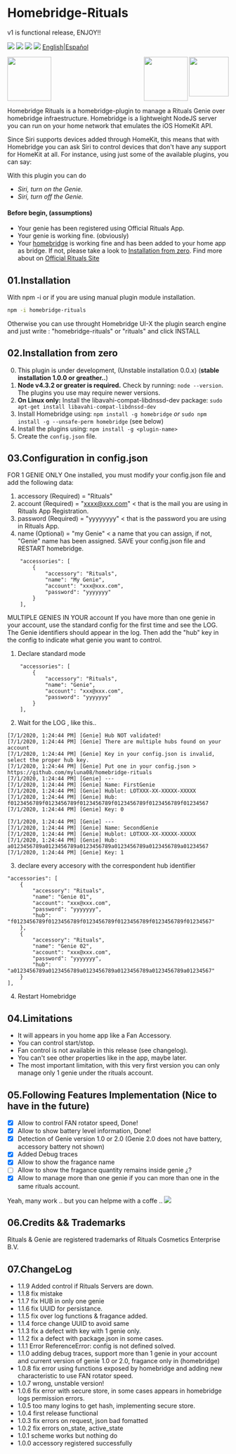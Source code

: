 # Homebridge-Rituals
v1 is functional release, ENJOY!!

<img src="https://img.shields.io/badge/stage-stable-green"> <img src="https://img.shields.io/badge/completion-90%25-yellow"> <img src="https://img.shields.io/badge/license-MIT-green"> <a href="https://www.paypal.com/cgi-bin/webscr?cmd=_donations&business=4YXRZVGSVNAEE&item_name=Just+for+a+coffe&currency_code=EUR&source=url"><img src="https://img.shields.io/static/v1?label=Buy%20me%20a%20coffe&message=using%20paypal&color=green"></a> <a align="right" href="https://github.com/myluna08/homebridge-rituals/blob/master/README.md">English</a>|<a align="right" href="https://github.com/myluna08/homebridge-rituals/blob/master/README_ES.md">Español</a>

<img src="https://user-images.githubusercontent.com/19808920/58770949-bd9c7900-857f-11e9-8558-5dfaffddffda.png" height="100"> <img src="https://encrypted-tbn0.gstatic.com/images?q=tbn:ANd9GcRoyOlRgCEZSyCrf2Ika_luW6N9ridvyC1Genb49xCQyLbc5eMG&s" height="90" align="right"> <img src="https://www.rituals.com/dw/image/v2/BBKL_PRD/on/demandware.static/-/Sites-rituals-products/default/dw7656c020/images/zoom/1106834_WirelessperfumeDiffuserPROAPrimary.png?sw=500&sh=500&sm=fit&q=100" height="100" align="right">

Homebridge Rituals is a homebridge-plugin to manage a Rituals Genie over homebridge infraestructure.
Homebridge is a lightweight NodeJS server you can run on your home network that emulates the iOS HomeKit API.

Since Siri supports devices added through HomeKit, this means that with Homebridge you can ask Siri to control devices that don't have any support for HomeKit at all. For instance, using just some of the available plugins, you can say:

With this plugin you can do

 * _Siri, turn on the Genie._
 * _Siri, turn off the Genie._


#### Before begin, (assumptions)
* Your genie has been registered using Official Rituals App.
* Your genie is working fine. (obviously)
* Your <a href="https://github.com/nfarina/homebridge">homebridge</a> is working fine and has been added to your home app as bridge. If not, please take a look to <a href="#considerations">Installation from zero</a>.
Find more about on <a href="https://www.rituals.com/es-es/faqs.html?catid=faq-perfume-genie&qid=fag-what-is-the-perfume-genie-and-what-can-it-do">Official Rituals Site</a>

## 01.Installation
With npm -i or if you are using manual plugin module installation.
```sh
npm -i homebridge-rituals
```
Otherwise you can use throught Homebridge UI-X the plugin search engine and just write : "homebridge-rituals" or "rituals" and click INSTALL

## <a name="considerations"></a>02.Installation from zero
0. This plugin is under development, (Unstable installation 0.0.x) (**stable installation 1.0.0 or greather..**)
1. **Node v4.3.2 or greater is required.** Check by running: `node --version`. The plugins you use may require newer versions.
2. **On Linux only:** Install the libavahi-compat-libdnssd-dev package: `sudo apt-get install libavahi-compat-libdnssd-dev`
3. Install Homebridge using: `npm install -g homebridge` _or_ `sudo npm install -g --unsafe-perm homebridge` (see below)
4. Install the plugins using: `npm install -g <plugin-name>`
5. Create the `config.json` file.

## 03.Configuration in config.json

FOR 1 GENIE ONLY
One installed, you must modify your config.json file and add the following data:
1. accessory (Required) = "Rituals"
2. account (Required) = "xxxx@xxx.com" < that is the mail you are using in Rituals App Registration.
3. password (Required) = "yyyyyyyy" < that is the password you are using in Rituals App.
4. name (Optional) = "my Genie" < a name that you can assign, if not, "Genie" name has been assigned.
SAVE your config.json file and RESTART homebridge.
```
    "accessories": [
        {
            "accessory": "Rituals",
            "name": "My Genie",
            "account": "xxx@xxx.com",
            "password": "yyyyyyy"
        }
    ],
```

MULTIPLE GENIES IN YOUR account
If you have more than one genie in your account, use the standard config for the first time and see the LOG. The Genie identifiers should appear in the log. Then add the "hub" key in the config to indicate what genie you want to control.

1. Declare standard mode
```
    "accessories": [
        {
            "accessory": "Rituals",
            "name": "Genie",
            "account": "xxx@xxx.com",
            "password": "yyyyyyy"
        }
    ],
```
2. Wait for the LOG , like this..
```
[7/1/2020, 1:24:44 PM] [Genie] Hub NOT validated!
[7/1/2020, 1:24:44 PM] [Genie] There are multiple hubs found on your account
[7/1/2020, 1:24:44 PM] [Genie] Key in your config.json is invalid, select the proper hub key.
[7/1/2020, 1:24:44 PM] [Genie] Put one in your config.json > https://github.com/myluna08/homebridge-rituals
[7/1/2020, 1:24:44 PM] [Genie] ---
[7/1/2020, 1:24:44 PM] [Genie] Name: FirstGenie
[7/1/2020, 1:24:44 PM] [Genie] Hublot: LOTXXX-XX-XXXXX-XXXXX
[7/1/2020, 1:24:44 PM] [Genie] Hub: f0123456789f0123456789f0123456789f0123456789f0123456789f01234567
[7/1/2020, 1:24:44 PM] [Genie] Key: 0

[7/1/2020, 1:24:44 PM] [Genie] ---
[7/1/2020, 1:24:44 PM] [Genie] Name: SecondGenie
[7/1/2020, 1:24:44 PM] [Genie] Hublot: LOTXXX-XX-XXXXX-XXXXX
[7/1/2020, 1:24:44 PM] [Genie] Hub: a0123456789a0123456789a0123456789a0123456789a0123456789a01234567
[7/1/2020, 1:24:44 PM] [Genie] Key: 1
```
3. declare every accesory with the correspondent hub identifier
```
"accessories": [
    {
        "accessory": "Rituals",
        "name": "Genie 01",
        "account": "xxx@xxx.com",
        "password": "yyyyyyy",
        "hub": "f0123456789f0123456789f0123456789f0123456789f0123456789f01234567"
    },
    {
        "accessory": "Rituals",
        "name": "Genie 02",
        "account": "xxx@xxx.com",
        "password": "yyyyyyy",
        "hub": "a0123456789a0123456789a0123456789a0123456789a0123456789a01234567"
    }
],
```
4. Restart Homebridge

## 04.Limitations
* It will appears in you home app like a Fan Accessory.
* You can control start/stop.
* Fan control is not available in this release (see changelog).
* You can't see other properties like in the app, maybe later.
* The most important limitation, with this very first version you can only manage only 1 genie under the rituals account.

## 05.Following Features Implementation (Nice to have in the future)
- [x] Allow to control FAN rotator speed, Done!
- [x] Allow to show battery level information, Done!
- [x] Detection of Genie version 1.0 or 2.0 (Genie 2.0 does not have battery, accessory battery not shown)
- [x] Added Debug traces
- [X] Allow to show the fragance name
- [ ] Allow to show the fragance quantity remains inside genie ¿?
- [x] Allow to manage more than one genie if you can more than one in the same rituals account.

Yeah, many work .. but you can helpme with a coffe .. <a href="https://www.paypal.com/cgi-bin/webscr?cmd=_donations&business=4YXRZVGSVNAEE&item_name=Just+for+a+coffe&currency_code=EUR&source=url"><img src="https://img.shields.io/static/v1?label=Buy%20me%20a%20coffe&message=using%20paypal&color=green"></a>

## 06.Credits && Trademarks
Rituals & Genie are registered trademarks of Rituals Cosmetics Enterprise B.V.

## 07.ChangeLog
* 1.1.9 Added control if Rituals Servers are down.
* 1.1.8 fix mistake
* 1.1.7 fix HUB in only one genie
* 1.1.6 fix UUID for persistance.
* 1.1.5 fix over log functions & fragance added.
* 1.1.4 force change UUID to avoid same
* 1.1.3 fix a defect with key with 1 genie only.
* 1.1.2 fix a defect with package.json in some cases.
* 1.1.1 Error ReferenceError: config is not defined solved.
* 1.1.0 adding debug traces, support more than 1 genie in your account and current version of genie 1.0 or 2.0, fragance only in (homebridge)
* 1.0.8 fix error using functions exposed by homebridge and adding new characteristic to use FAN rotator speed.
* 1.0.7 wrong, unstable version!
* 1.0.6 fix error with secure store, in some cases appears in homebridge logs permission errors.
* 1.0.5 too many logins to get hash, implementing secure store.
* 1.0.4 first release functional
* 1.0.3 fix errors on request, json bad fomatted
* 1.0.2 fix errors on_state, active_state
* 1.0.1 scheme works but nothing do
* 1.0.0 accessory registered successfully
